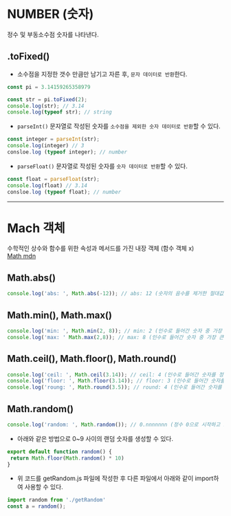 # NUMBER (숫자)
정수 및 부동소수점 숫자를 나타낸다.

## .toFixed()
* 소수점을 지정한 갯수 만큼만 남기고 자른 후, `문자 데이터로 반환`한다.
```javascript
const pi = 3.14159265358979
```
```javascript
const str = pi.toFixed(2);
console.log(str); // 3.14
console.log(typeof str); // string
```
* `parseInt()` 문자열로 작성된 숫자를 `소수점을 제외한 숫자 데이터로 반환`할 수 있다.
```javascript
const integer = parseInt(str); 
console.log(integer) // 3
consloe.log (typeof integer); // number
```
* `parseFloat()` 문자열로 작성된 숫자를 `숫자 데이터로 반환`할 수 있다.
```javascript
const float = parseFloat(str);
console.log(float) // 3.14
consloe.log (typeof float); // number
```
---
# Mach 객체
수학적인 상수와 함수를 위한 속성과 메서드를 가진 내장 객체 (함수 객체 x)  
[Math mdn](https://developer.mozilla.org/ko/docs/Web/JavaScript/Reference/Global_Objects/Math)
## Math.abs()
```javascript
console.log('abs: ', Math.abs(-12)); // abs: 12 (숫자의 음수를 제거한 절대값만 출력)
```
## Math.min(), Math.max()
```javascript
console.log('min: ', Math.min(2, 8)); // min: 2 (인수로 들어간 숫자 중 가장 작은 값을 출력)
console.log('max: ' Math.max(2,8)); // max: 8 (인수로 들어간 숫자 중 가장 큰 값을 출력)
```
## Math.ceil(), Math.floor(), Math.round()
```javascript
console.log('ceil: ', Math.ceil(3.14)); // ceil: 4 (인수로 들어간 숫자를 정수 단위로 올림처리)
console.log('floor: ', Math.floor(3.14)); // floor: 3 (인수로 들어간 숫자를 정수 단위로 내림처리)
console.log('roung: ', Math.round(3.5)); // round: 4 (인수로 들어간 숫자를 정수 단위로 반올림처리)

```
## Math.random()
```javascript
console.log('random: ', Math.random()); // 0.nnnnnnn (정수 0으로 시작하고 소수점이 랜덤인 난수 반환)
```
* 아래와 같은 방법으로 0~9 사이의 랜덤 숫자를 생성할 수 있다.
```javascript
export default function random() {
 return Math.floor(Math.random() * 10)
}
```
* 위 코드를 getRandom.js 파일에 작성한 후 다른 파일에서 아래와 같이 import하여 사용할 수 있다.
```javascript
import random from './getRandom'
const a = random();
```
